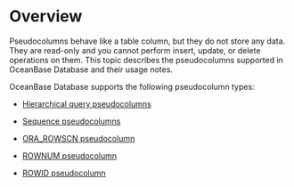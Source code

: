 # Overview

Pseudocolumns behave like a table column, but they do not store any data. They are read-only and you cannot perform insert, update, or delete operations on them. This topic describes the pseudocolumns supported in OceanBase Database and their usage notes.

OceanBase Database supports the following pseudocolumn types:

* [Hierarchical query pseudocolumns](../200.pseudo-column-of-oracle-mode/200.hierarchical-query-pseudo-columns-of-oracle-mode.md)

* [Sequence pseudocolumns](../200.pseudo-column-of-oracle-mode/300.sequence-pseudo-column-of-oracle-mode.md)

* [ORA_ROWSCN pseudocolumn](../200.pseudo-column-of-oracle-mode/400.ora_rowscn-pseudo-column-of-oracle-mode.md)

* [ROWNUM pseudocolumn](../200.pseudo-column-of-oracle-mode/500.rownum-pseudo-column-of-oracle-mode.md)

* [ROWID pseudocolumn](../200.pseudo-column-of-oracle-mode/600.rowid-pseudo-column-of-oracle-mode.md)
